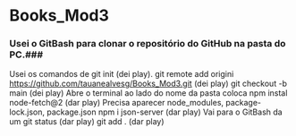 # Books_Mod3 
### Usei o GitBash para clonar o repositório do GitHub na pasta do PC.### 
Usei os comandos de git init (dei play).
git remote add origini https://github.com/tauanealvesg/Books_Mod3.git (dei play)
git checkout -b main (dei play)
Abre o terminal ao lado do nome da pasta coloca npm instal node-fetch@2 (dar play)
Precisa aparecer node_modules, package-lock.json, package.json
npm i json-server (dar play)
Vai para o GitBash da um git status (dar play)
git add . (dar play)